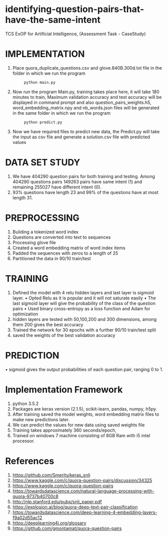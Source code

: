 # identifying-question-pairs-that-have-the-same-intent
TCS ExOP for Artificial Intelligence, (Assessment Task - CaseStudy)

# IMPLEMENTATION
1.	Place quora_duplicate_questions.csv and glove.840B.300d.txt file in the folder in which we run the program

             python main.py

2.	Now run the program Main.py, training takes place here, it will take 180 minutes to train,
Maximum validation accuracy and test accuracy will be displayed in command prompt and also question_pairs_weights.h5, word_embedding_matrix.npy and nb_words.json files will be generated in the same folder in which we run the program

             python predict.py

3.	Now we have required files to predict new data, the Predict.py will take the input as csv file and generate a solution.csv file with predicted values

# DATA SET STUDY

1.  We have 404290 question pairs for both training and testing. Among 404290 questions pairs 149263 pairs have same intent (1) and remaining 255027 have different intent (0).
2.  93% questions have length 23 and 99% of the questions have at most length 31. 


# PREPROCESSING
1.	Building a tokenized word index
2.	Questions are converted into text to sequences
3.	Processing glove file
4.	Created a word embedding matrix of word index items
5.	Padded the sequences with zeros to a length of 25
6.	Partitioned the data in 90/10 train/test

# TRAINING
1.	Defined the model with 4 relu hidden layers and last layer is sigmoid layer.
•	Opted Relu as it is popular and it will not saturate easily
•	The last sigmoid layer will give the probability of the class of the question pairs
•	 Used binary cross-entropy as a loss function and Adam for optimization
2.	hidden layers are tested with 50,100,200 and 300 dimensions, among them 200 gives the best accuracy
3.	 Trained the network for 30 epochs with a further 90/10 train/test split
4.	saved the weights of the best validation accuracy

# PREDICTION
•	sigmoid gives the output probabilities of each question pair, ranging 0 to 1. 

# Implementation Framework
1.	python 3.5.2
2.	Packages are keras version (2.1.5), scikit-learn, pandas, numpy, h5py.
3.	After training saved the model weights, word embedding matrix files to make new predictions later.
4.	We can predict the values for new data using saved weights file
5.	Training takes approximately 360 seconds/epoch, 
6.  Trained on windows 7 machine consisting of 8GB Ram with i5 intel processor.

# References

1.	https://github.com/Smerity/keras_snli
2.	https://www.kaggle.com/c/quora-question-pairs/discussion/34325
3.	https://www.kaggle.com/c/quora-question-pairs
4.	https://towardsdatascience.com/natural-language-processing-with-quora-9737b40700c8
5.	http://nlp.stanford.edu/pubs/snli_paper.pdf
6.	https://explosion.ai/blog/quora-deep-text-pair-classification
7.	https://towardsdatascience.com/deep-learning-4-embedding-layers-f9a02d55ac12
8.	https://deeplearning4j.org/glossary
9.	https://github.com/gmontamat/quora-question-pairs


